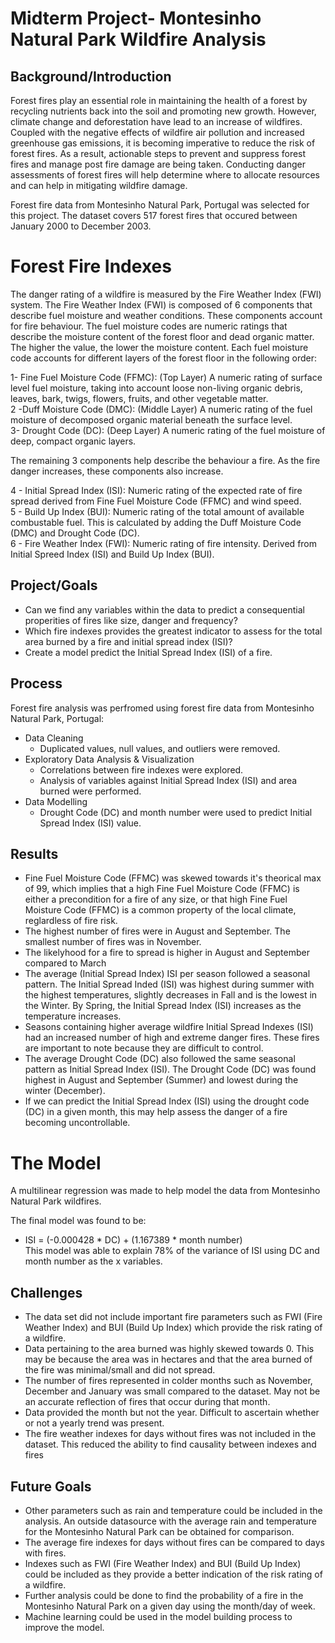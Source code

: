 # Midterm Project- Montesinho Natural Park Wildfire Analysis

## Background/Introduction

Forest fires play an essential role in maintaining the health of a forest by recycling nutrients back into the soil and promoting new growth. However, climate change and deforestation have lead to an increase of wildfires. Coupled with the negative effects of wildfire air pollution and increased greenhouse gas emissions, it is becoming imperative to reduce the risk of forest fires. As a result, actionable steps to prevent and suppress forest fires and manage post fire damage are being taken. Conducting danger assessments of forest fires will help determine where to allocate resources and can help in mitigating wildfire damage. 

Forest fire data from Montesinho Natural Park, Portugal was selected for this project. The dataset covers 517 forest fires that occured between January 2000 to December 2003.

# Forest Fire Indexes

The danger rating of a wildfire is measured by the Fire Weather Index (FWI) system. The Fire Weather Index (FWI) is composed of 6 components that describe fuel moisture and weather conditions. These components account for fire behaviour. The fuel moisture codes are numeric ratings that describe the moisture content of the forest floor and dead organic matter. The higher the value, the lower the moisture content. Each fuel moisture code accounts for different layers of the forest floor in the following order: 

 1- Fine Fuel Moisture Code (FFMC): (Top Layer) A numeric rating of surface level fuel moisture, taking into account loose non-living organic debris, leaves, bark, twigs, flowers, fruits, and other vegetable matter. <br>
 2 -Duff Moisture Code (DMC): (Middle Layer)  A numeric rating of the fuel moisture of decomposed organic material beneath the surface level. <br>
 3- Drought Code (DC): (Deep Layer) A numeric rating of the fuel moisture of deep, compact organic layers. 

The remaining 3 components help describe the behaviour a fire. As the fire danger increases, these components also increase. 

 4 - Initial Spread Index (ISI): Numeric rating of the expected rate of fire spread derived from Fine Fuel Moisture Code (FFMC) and wind speed. <br> 
 5 - Build Up Index (BUI): Numeric rating of the total amount of available combustable fuel. This is calculated by adding the Duff Moisture Code (DMC) and Drought Code (DC). <br> 
 6 - Fire Weather Index (FWI): Numeric rating of fire intensity. Derived from Initial Spreed Index (ISI) and Build Up Index (BUI). 


## Project/Goals
 * Can we find any variables within the data to predict a consequential properities of fires like size, danger and frequency?
 * Which fire indexes provides the greatest indicator to assess for the total area burned by a fire and initial spread index (ISI)?
 * Create a model predict the Initial Spread Index (ISI) of a fire. 

## Process
Forest fire analysis was perfromed using forest fire data from Montesinho Natural Park, Portugal:
* Data Cleaning
    * Duplicated values, null values, and outliers were removed.
* Exploratory Data Analysis & Visualization
    * Correlations between fire indexes were explored.
    * Analysis of variables against Initial Spread Index (ISI) and area burned were performed. 
* Data Modelling 
    * Drought Code (DC) and month number were used to predict Initial Spread Index (ISI) value.

## Results

* Fine Fuel Moisture Code (FFMC) was skewed towards it's theorical max of 99, which implies that a high Fine Fuel Moisture Code (FFMC) is either a precondition for a fire of any size, or that high Fine Fuel Moisture Code (FFMC) is a common property of the local climate, reglardless of fire risk. 
* The highest number of fires were in August and September. The smallest number of fires was in November. 
* The likelyhood for a fire to spread is higher in August and September compared to March
* The average (Initial Spread Index) ISI per season followed a seasonal pattern. The Initial Spread Inded (ISI) was highest during summer with the highest temperatures, slightly decreases in Fall and is the lowest in the Winter. By Spring, the Initial Spread Index (ISI) increases as the temperature increases.
* Seasons containing higher average wildfire Initial Spread Indexes (ISI) had an increased number of high and extreme danger fires. These fires are important to note because they are difficult to control. 
* The average Drought Code (DC) also followed the same seasonal pattern as Initial Spread Index (ISI). The Drought Code (DC) was found highest in August and September (Summer) and lowest during the winter (December). 
* If we can predict the Initial Spread Index (ISI) using the drought code (DC) in a given month, this may help assess the danger of a fire becoming uncontrollable. 

# The Model
A multilinear regression was made to help model the data from Montesinho Natural Park wildfires. 

The final model was found to be: 
* ISI = (-0.000428 * DC) + (1.167389 * month number) <br>
This model was able to explain 78% of the variance of ISI using DC and month number as the x variables. 

## Challenges 
* The data set did not include important fire parameters such as FWI (Fire Weather Index) and BUI (Build Up Index) which provide the risk rating of a wildfire.
* Data pertaining to the area burned was highly skewed towards 0. This may be because the area was in hectares and that the area burned of the fire was minimal/small and did not spread.
* The number of fires represented in colder months such as November, December and January was small compared to the dataset. May not be an accurate reflection of fires that occur during that month. 
* Data provided the month but not the year. Difficult to ascertain whether or not a yearly trend was present.
* The fire weather indexes for days without fires was not included in the dataset. This reduced the ability to find causality between indexes and fires

## Future Goals
* Other parameters such as rain and temperature could be included in the analysis. An outside datasource with the average rain and temperature for the Montesinho Natural Park can be obtained for comparison.
* The average fire indexes for days without fires can be compared to days with fires. 
* Indexes such as FWI (Fire Weather Index) and BUI (Build Up Index) could be included as they provide a better indication of the risk rating of a wildfire. 
* Further analysis could be done to find the probability of a fire in the Montesinho Natural Park on a given day using the month/day of week.
* Machine learning could be used in the model building process to improve the model. 

